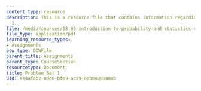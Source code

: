 ```yaml
---
content_type: resource
description: This is a resource file that contains information regarding problem set
  1.
file: /media/courses/18-05-introduction-to-probability-and-statistics-spring-2014/ae4afab20dd6bfe9ac596eb04860488b_MIT18_05S14_ps1.pdf
file_type: application/pdf
learning_resource_types:
- Assignments
ocw_type: OCWFile
parent_title: Assignments
parent_type: CourseSection
resourcetype: Document
title: Problem Set 1
uid: ae4afab2-0dd6-bfe9-ac59-6eb04860488b
---
```

